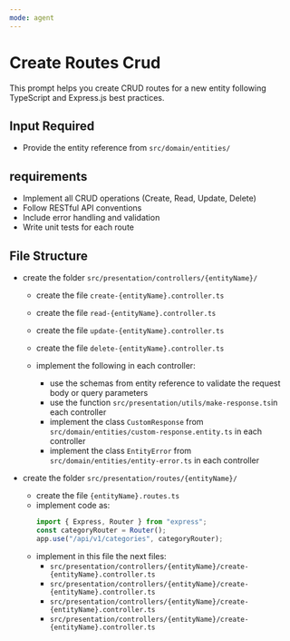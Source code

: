 ```yaml
---
mode: agent
---
```


# Create Routes Crud

This prompt helps you create CRUD routes for a new entity following TypeScript and Express.js best practices.

## Input Required

- Provide the entity reference from `src/domain/entities/`

## requirements

- Implement all CRUD operations (Create, Read, Update, Delete)
- Follow RESTful API conventions
- Include error handling and validation
- Write unit tests for each route

## File Structure

- create the folder `src/presentation/controllers/{entityName}/`

  - create the file `create-{entityName}.controller.ts`
  - create the file `read-{entityName}.controller.ts`
  - create the file `update-{entityName}.controller.ts`
  - create the file `delete-{entityName}.controller.ts`

  - implement the following in each controller:
    - use the schemas from entity reference to validate the request body or query parameters
    - use the function `src/presentation/utils/make-response.ts`in each controller
    - implement the class `CustomResponse` from `src/domain/entities/custom-response.entity.ts` in each controller
    - implement the class `EntityError` from `src/domain/entities/entity-error.ts` in each controller

- create the folder `src/presentation/routes/{entityName}/`
  - create the file `{entityName}.routes.ts`
  - implement code as:
    ```typescript
    import { Express, Router } from "express";
    const categoryRouter = Router();
    app.use("/api/v1/categories", categoryRouter);
    ```
  - implement in this file the next files:
    - `src/presentation/controllers/{entityName}/create-{entityName}.controller.ts`
    - `src/presentation/controllers/{entityName}/create-{entityName}.controller.ts`
    - `src/presentation/controllers/{entityName}/create-{entityName}.controller.ts`
    - `src/presentation/controllers/{entityName}/create-{entityName}.controller.ts`
